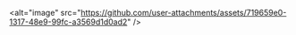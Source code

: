 <alt="image" src="https://github.com/user-attachments/assets/719659e0-1317-48e9-99fc-a3569d1d0ad2" />
